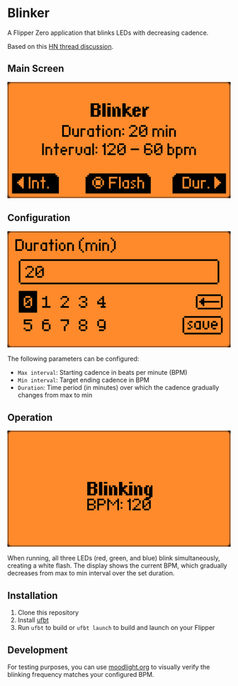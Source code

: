 # Blinker

A Flipper Zero application that blinks LEDs with decreasing cadence.

Based on this [HN thread discussion](https://news.ycombinator.com/item?id=38274782).

## Main Screen
![Blinker menu](pictures/blinker_menu.png)

## Configuration
![Blinker number menu](pictures/blinker_number_menu.png)

The following parameters can be configured:
* `Max interval`: Starting cadence in beats per minute (BPM)
* `Min interval`: Target ending cadence in BPM
* `Duration`: Time period (in minutes) over which the cadence gradually changes from max to min

## Operation
![Start blinking](pictures/blinker_blinking.png)

When running, all three LEDs (red, green, and blue) blink simultaneously, creating a white flash. The display shows the current BPM, which gradually decreases from max to min interval over the set duration.

## Installation
1. Clone this repository
2. Install [ufbt](https://github.com/flipperdevices/flipperzero-ufbt)
3. Run `ufbt` to build or `ufbt launch` to build and launch on your Flipper

## Development
For testing purposes, you can use [moodlight.org](https://www.moodlight.org/#0) to visually verify the blinking frequency matches your configured BPM.
